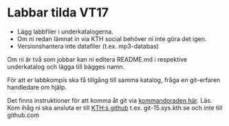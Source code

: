 # Labbar tilda VT17

* Lägg labbfiler i underkatalogerna.
* Om ni redan lämnat in via KTH social behöver ni inte göra det igen. 
* Versionshantera inte datafiler (t.ex. mp3-databas)

Om ni är två som jobbar kan ni editera README.md i respektive underkatalog och
lägga till bägges namn. 

För att er labbkompis ska få tillgång till samma katalog, fråga en
git-erfaren handledare om hjälp. 

Det finns instruktioner för att komma åt git via
[kommandoraden här](https://www.kth.se/en/student/kth-it-support/work-online/kth-github/connecting-to-the-kth-github-server-for-students-gits-1.614456).
 Läs. Kom ihåg ni ska ansluta er till [KTH:s github](https://intra.kth.se/it/support/guider/kth-github) t.ex. git-15.sys.kth.se
och inte till github.com




